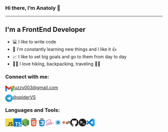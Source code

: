 ### Hi there, I’m Anatoly 👋 
---
## I'm a FrontEnd Developer 

- 💻 I like to write code
- 🚀 I'm constantly learning new things and I like it 👍
- 📈 I like to set big goals and go to them from day to day
- 🚴‍♀️ I love hiking, backpacking, traveling 🚴‍♀️

### Connect with me: 

[<img align="left" alt="Mail" width="24" src="https://github.com/github/explore/blob/6b7b12004a5d1779e74c0d1767d0b2400e6c7d64/topics/gmail/gmail.png" />](fuzzy003@gmail.com)fuzzy003@gmail.com

[<img align="left" alt="Telegram" width="24" src="https://github.com/github/explore/blob/6b7b12004a5d1779e74c0d1767d0b2400e6c7d64/topics/telegram/telegram.png" />](https://t.me/spiderVS)[@spiderVS](https://t.me/spiderVS)

### Languages and Tools:

<img align="left" alt="JavaScript" width="26px" src="https://raw.githubusercontent.com/github/explore/80688e429a7d4ef2fca1e82350fe8e3517d3494d/topics/javascript/javascript.png" />
<img align="left" alt="TypeScript" width="26px" src="https://raw.githubusercontent.com/github/explore/6b7b12004a5d1779e74c0d1767d0b2400e6c7d64/topics/typescript/typescript.png" />
<img align="left" alt="Node.js" width="26px" src="https://raw.githubusercontent.com/github/explore/80688e429a7d4ef2fca1e82350fe8e3517d3494d/topics/nodejs/nodejs.png" />
<img align="left" alt="HTML5" width="26px" src="https://raw.githubusercontent.com/github/explore/80688e429a7d4ef2fca1e82350fe8e3517d3494d/topics/html/html.png" />
<img align="left" alt="CSS3" width="26px" src="https://raw.githubusercontent.com/github/explore/80688e429a7d4ef2fca1e82350fe8e3517d3494d/topics/css/css.png" />
<img align="left" alt="Sass" width="26px" src="https://raw.githubusercontent.com/github/explore/80688e429a7d4ef2fca1e82350fe8e3517d3494d/topics/sass/sass.png" />
<img align="left" alt="Webpack" width="26px" src="https://github.com/github/explore/blob/6b7b12004a5d1779e74c0d1767d0b2400e6c7d64/topics/webpack/webpack.png" />
<img align="left" alt="Git" width="26px" src="https://raw.githubusercontent.com/github/explore/80688e429a7d4ef2fca1e82350fe8e3517d3494d/topics/git/git.png" />
<img align="left" alt="GitHub" width="26px" src="https://raw.githubusercontent.com/github/explore/78df643247d429f6cc873026c0622819ad797942/topics/github/github.png" />
<img align="left" alt="Terminal" width="26px" src="https://raw.githubusercontent.com/github/explore/80688e429a7d4ef2fca1e82350fe8e3517d3494d/topics/terminal/terminal.png" />
<img align="left" alt="Visual Studio Code" width="26px" src="https://raw.githubusercontent.com/github/explore/80688e429a7d4ef2fca1e82350fe8e3517d3494d/topics/visual-studio-code/visual-studio-code.png" />

<!---
spiderVS/spiderVS is a ✨ special ✨ repository because its `README.md` (this file) appears on your GitHub profile.
You can click the Preview link to take a look at your changes.
--->
